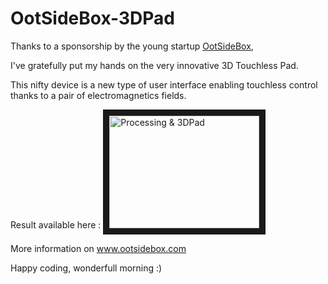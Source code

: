 OotSideBox-3DPad
================
Thanks to a sponsorship by the young startup <a href="www.ootsidebox.com">OotSideBox</a>,

I've gratefully put my hands on the very innovative 3D Touchless Pad.

This nifty device is a new type of user interface enabling touchless control thanks to a pair of electromagnetics fields.

Result available here : 
<a href="http://www.youtube.com/watch?feature=player_embedded&v=i1QtBPCrZuMh
" target="_blank"><img src="http://img.youtube.com/vi/i1QtBPCrZuMh/0.jpg" 
alt="Processing & 3DPad" width="240" height="180" border="10" /></a>

More information on www.ootsidebox.com

Happy coding, wonderfull morning :)
